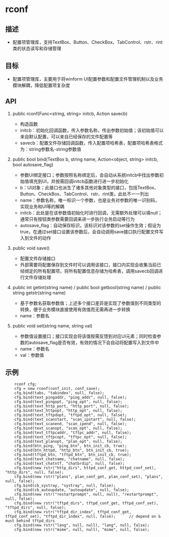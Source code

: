 # rconf

## 描述
- 配置项管理库，支持TextBox、Button、CheckBox、TabControl、rstr、rint类的状态读写和存储管理

## 目标
- 配置项管理库，主要用于将winform UI配置参数和配置文件管理机制以及业务模块解耦，降低配置项复杂度

## API
1. public rconf(Func<string, string> initcb, Action<Hashtable> savecb)
    - 构造函数
    - initcb：初始化回调函数，传入参数名称，传出参数初始值；该初始值可以来自默认配置，可以来自已经保存的文件配置等
    - savecb：配置文件存储回调函数，传入配置项哈希表，配置项哈希表格式为：string参数名-string参数值

2. public bool bind(TextBox b, string name, Action<object, string> initcb, bool autosave_flag)
    - 参数UI绑定接口；参数按照名称绑定后，会自动从系统initcb中找出参数初始值填充到UI，并按需回调initcb函数进行进一步初始化
    - b：UI对象；此接口也派生了诸多其他对象类型的接口，包括TextBox、Button、CheckBox、TabControl、rstr、rint类，此处不一一列出
    - name：参数名称，唯一标识一个参数，也是业务对参数的唯一识别码，实现业务和UI等的解耦
    - initcb：此处是在该参数值初始化时进行回调，无需额外处理可以填null；通常只有按钮类参数需要回调来进一步执行业务启动等行为
    - autosave_flag：自动保存标识，该标识对该参数的set操作生效；假设为true，在通过set接口设置该参数后，会自动调用save接口执行配置文件写入到文件的动作

3. public void save()
    - 配置文件存储接口
    - 外部需要将配置保存到文件时可以调用该接口，接口内实现会收集当前已经绑定的所有配置项，将所有配置信息存储为哈希表，调用savecb回调进行文件存储处理

4. public int getint(string name) / public bool getbool(string name) / public string getstr(string name)
    - 基于参数名获取参数值；上述多个接口差异是实现了参数值到不同类型的转换，便于业务模块直接使用有效值而无需再进一步转换
    - name：参数名

5. public void set(string name, string val)
    - 参数值设置接口；接口实现会将该值按需反馈到对应UI元素；同时检查参数的autosave_flag是否有效，有效的情况下会自动将配置写入到文件中
    - name：参数名
    - val：参数值

## 示例
```
    rconf cfg;
    cfg = new rconf(conf_init, conf_save);
    cfg.bind(tabs, "tabindex", null, false);
    cfg.bind(text_pingaddr, "ping_addr", null, false);
    cfg.bind(text_pingopt, "ping_opt", null, false);
    cfg.bind(text_http_port, "http_port", null, false);
    cfg.bind(text_httpopt, "http_opt", null, false);
    cfg.bind(text_tftpdopt, "tftpd_opt", null, false);
    cfg.bind(text_scanstart, "scan_ipstart", null, false);
    cfg.bind(text_scanend, "scan_ipend", null, false);
    cfg.bind(text_scanopt, "scan_opt", null, false);
    cfg.bind(text_tftpcaddr, "tftpc_addr", null, false);
    cfg.bind(text_tftpcopt, "tftpc_opt", null, false);
    cfg.bind(text_planopt, "plan_opt", null, false);
    cfg.bind(btn_ping, "ping_btn", btn_init_cb, true);
    cfg.bind(btn_httpd, "http_btn", btn_init_cb, true);
    cfg.bind(tftpd_btn, "tftpd_btn", btn_init_cb, true);
    cfg.bind(text_chatname, "chatname", null, false);
    cfg.bind(text_chatntf, "chatbrdip", null, false);
    cfg.bind(new rstr("http_dirs", httpd_conf_get, httpd_conf_set), "http_dirs", null, false);
    cfg.bind(new rstr("plans", plan_conf_get, plan_conf_set), "plans", null, false);
    cfg.bind(cb_systray, "systray", null, false);
    cfg.bind(cb_autoupdate, "autoupdate", null, false);
    cfg.bind(new rstr("restartprompt", null, null), "restartprompt", null, false);
    cfg.bind(new rstr("tftpd_dirs", tftpd_conf_get, tftpd_conf_set), "tftpd_dirs", null, false);
    cfg.bind(new rstr("tftpd_dir_index", tftpd_conf_get, tftpd_conf_set), "tftpd_dir_index", null, false);      // depend on & must behind tftpd_dirs
    cfg.bind(new rstr("lang", null, null), "lang", null, false);
    cfg.bind(new rstr("mime", null, null), "mime", null, false);
```